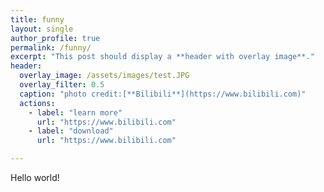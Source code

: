 ```yaml
---
title: funny
layout: single
author_profile: true
permalink: /funny/
excerpt: "This post should display a **header with overlay image**."
header:
  overlay_image: /assets/images/test.JPG
  overlay_filter: 0.5
  caption: "photo credit:[**Bilibili**](https://www.bilibili.com)"
  actions:
    - label: "learn more"
      url: "https://www.bilibili.com"
    - label: "download"
      url: "https://www.bilibili.com"

---
```

Hello world!